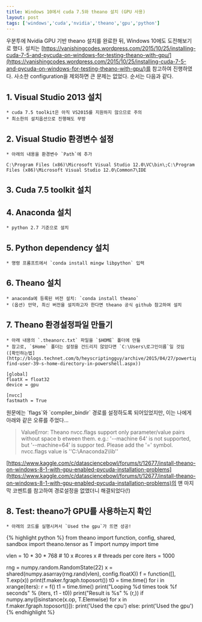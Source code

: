 ```yaml
---
title: Windows 10에서 cuda 7.5와 theano 설치 (GPU 사용)
layout: post
tags: ['windows','cuda','nvidia','theano','gpu','python']
---
```


우분투에 Nvidia GPU 기반 theano 설치를 완료한 뒤, Windows 10에도 도전해보기로 했다. 설치는 [https://vanishingcodes.wordpress.com/2015/10/25/installing-cuda-7-5-and-pycuda-on-windows-for-testing-theano-with-gpu/](https://vanishingcodes.wordpress.com/2015/10/25/installing-cuda-7-5-and-pycuda-on-windows-for-testing-theano-with-gpu/)를 참고하여 진행하였다. 사소한 configuration을 제외하면 큰 문제는 없었다. 순서는 다음과 같다.

## 1. Visual Studio 2013 설치

	* cuda 7.5 toolkit은 아직 VS2015를 지원하지 않으므로 주의
	* 최소한의 설치옵션으로 진행해도 무방

## 2. Visual Studio 환경변수 설정

	* 아래의 내용을 환경변수 `Path`에 추가

```
C:\Program Files (x86)\Microsoft Visual Studio 12.0\VC\bin\;C:\Program Files (x86)\Microsoft Visual Studio 12.0\Common7\IDE
```

## 3. Cuda 7.5 toolkit 설치

## 4. Anaconda 설치

	* python 2.7 기준으로 설치

## 5. Python dependency 설치

	* 명령 프롬프트에서 `conda install mingw libpython` 입력

## 6. Theano 설치

	* anaconda에 등록된 버전 설치: `conda install theano`
	* (옵션) 만약, 최신 버전을 설치하고자 한다면 theano 공식 github 참고하여 설치

## 7. Theano 환경설정파일 만들기

	* 아래 내용의 `.theanorc.txt` 파일을 `$HOME` 폴더에 만듦
	* 참고로, `$Home` 폴더는 설정을 건드리지 않았다면 `C:\Users\로그인이름`일 것임 ([확인하는법](http://blogs.technet.com/b/heyscriptingguy/archive/2015/04/27/powertip-find-user-39-s-home-directory-in-powershell.aspx))

```
[global]
floatX = float32
device = gpu

[nvcc]
fastmath = True
```

<div class="notice" markdown="1">
원문에는 `flags`와 `compiler_bindir` 경로를 설정하도록 되어있었지만, 이는 나에게 아래와 같은 오류를 주었다...

> ValueError: Theano nvcc.flags support only parameter/value pairs without space b
> etween them. e.g.: '--machine 64' is not supported, but '--machine=64' is suppor
> ted. Please add the '=' symbol. nvcc.flags value is ''C:\Anaconda2\lib''

[https://www.kaggle.com/c/datasciencebowl/forums/t/12677/install-theano-on-windows-8-1-with-gpu-enabled-pycuda-installation-problems](https://www.kaggle.com/c/datasciencebowl/forums/t/12677/install-theano-on-windows-8-1-with-gpu-enabled-pycuda-installation-problems)의 맨 마지막 코멘트를 참고하여 경로설정을 없앴더니 해결되었다(!)
</div>


## 8. Test: theano가 GPU를 사용하는지 확인

	* 아래의 코드를 실행시켜서 `Used the gpu`가 뜨면 성공!

{% highlight python %}
from theano import function, config, shared, sandbox
import theano.tensor as T
import numpy
import time

vlen = 10 * 30 * 768  # 10 x #cores x # threads per core
iters = 1000

rng = numpy.random.RandomState(22)
x = shared(numpy.asarray(rng.rand(vlen), config.floatX))
f = function([], T.exp(x))
print(f.maker.fgraph.toposort())
t0 = time.time()
for i in xrange(iters):
    r = f()
t1 = time.time()
print("Looping %d times took %f seconds" % (iters, t1 - t0))
print("Result is %s" % (r,))
if numpy.any([isinstance(x.op, T.Elemwise) for x in f.maker.fgraph.toposort()]):
    print('Used the cpu')
else:
    print('Used the gpu')
{% endhighlight %}


